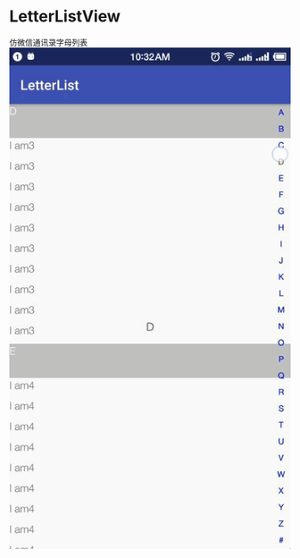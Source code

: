 # LetterListView
仿微信通讯录字母列表
![a.gif](https://github.com/chenzhikaizg/LetterListView/blob/master/app/src/main/res/mipmap-hdpi/a.gif)
